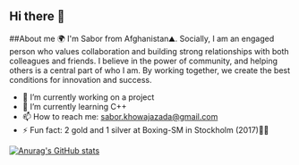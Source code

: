 ## Hi there 👋

##About me 🌍
I'm Sabor from Afghanistan⛰️.
Socially, I am an engaged person who values collaboration and building strong relationships with both colleagues and friends. I believe in the power of community, and helping others is a central part of who I am. By working together, we create the best conditions for innovation and success.

- 🔭 I’m currently working on a project
- 🌱 I’m currently learning C++
- 📫 How to reach me: sabor.khowajazada@gmail.com
- ⚡ Fun fact: 2 gold and 1 silver at Boxing-SM in Stockholm (2017)🥇🥊
  
[![Anurag's GitHub stats](https://github-readme-stats.vercel.app/api?username=Sabor100)](https://github.com/anuraghazra/github-readme-stats) 
